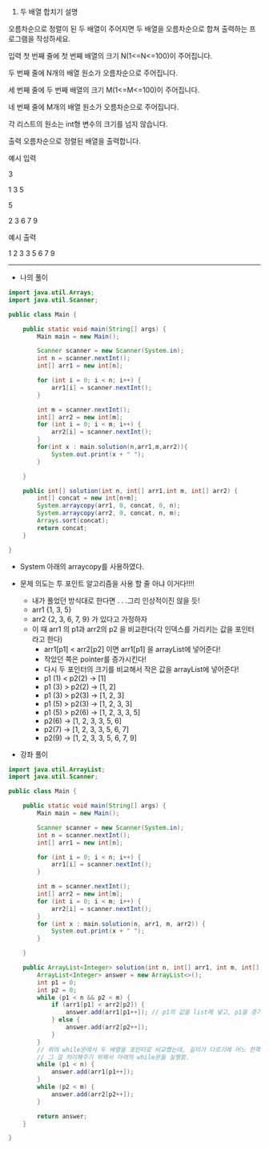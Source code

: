 1. 두 배열 합치기
   설명

오름차순으로 정렬이 된 두 배열이 주어지면 두 배열을 오름차순으로 합쳐 출력하는 프로그램을 작성하세요.

입력
첫 번째 줄에 첫 번째 배열의 크기 N(1<=N<=100)이 주어집니다.

두 번째 줄에 N개의 배열 원소가 오름차순으로 주어집니다.

세 번째 줄에 두 번째 배열의 크기 M(1<=M<=100)이 주어집니다.

네 번째 줄에 M개의 배열 원소가 오름차순으로 주어집니다.

각 리스트의 원소는 int형 변수의 크기를 넘지 않습니다.

출력
오름차순으로 정렬된 배열을 출력합니다.

예시 입력

3

1 3 5

5

2 3 6 7 9

예시 출력

1 2 3 3 5 6 7 9

---

-   나의 풀이

```java
import java.util.Arrays;
import java.util.Scanner;

public class Main {

    public static void main(String[] args) {
        Main main = new Main();

        Scanner scanner = new Scanner(System.in);
        int n = scanner.nextInt();
        int[] arr1 = new int[n];

        for (int i = 0; i < n; i++) {
            arr1[i] = scanner.nextInt();
        }

        int m = scanner.nextInt();
        int[] arr2 = new int[m];
        for (int i = 0; i < m; i++) {
            arr2[i] = scanner.nextInt();
        }
        for(int x : main.solution(n,arr1,m,arr2)){
            System.out.print(x + " ");
        }

    }

    public int[] solution(int n, int[] arr1,int m, int[] arr2) {
        int[] concat = new int[n+m];
        System.arraycopy(arr1, 0, concat, 0, n);
        System.arraycopy(arr2, 0, concat, n, m);
        Arrays.sort(concat);
        return concat;
    }

}
```

-   System 아래의 arraycopy를 사용하였다.
-   문제 의도는 투 포인트 알고리즘을 사용 할 줄 아냐 이거다!!!!

    -   내가 풀었던 방식대로 한다면 . . .그리 인상적이진 않을 듯!
    -   arr1 {1, 3, 5}
    -   arr2 {2, 3, 6, 7, 9} 가 있다고 가정하자
    -   이 때 arr1 의 p1과 arr2의 p2 을 비교한다(각 인덱스를 가리키는 값을 포인터라고 한다)
        -   arr1[p1] < arr2[p2] 이면 arr1[p1] 을 arrayList에 넣어준다!
        -   작았던 쪽은 pointer를 증가시킨다!
        -   다시 두 포인터의 크기를 비교해서 작은 값을 arrayList에 넣어준다!
        -   p1 (1) < p2(2) -> [1]
        -   p1 (3) > p2(2) -> [1, 2]
        -   p1 (3) > p2(3) -> [1, 2, 3]
        -   p1 (5) > p2(3) -> [1, 2, 3, 3]
        -   p1 (5) > p2(6) -> [1, 2, 3, 3, 5]
        -   p2(6) -> [1, 2, 3, 3, 5, 6]
        -   p2(7) -> [1, 2, 3, 3, 5, 6, 7]
        -   p2(9) -> [1, 2, 3, 3, 5, 6, 7, 9]

-   강좌 풀이

```java
import java.util.ArrayList;
import java.util.Scanner;

public class Main {

    public static void main(String[] args) {
        Main main = new Main();

        Scanner scanner = new Scanner(System.in);
        int n = scanner.nextInt();
        int[] arr1 = new int[n];

        for (int i = 0; i < n; i++) {
            arr1[i] = scanner.nextInt();
        }

        int m = scanner.nextInt();
        int[] arr2 = new int[m];
        for (int i = 0; i < m; i++) {
            arr2[i] = scanner.nextInt();
        }
        for (int x : main.solution(n, arr1, m, arr2)) {
            System.out.print(x + " ");
        }

    }

    public ArrayList<Integer> solution(int n, int[] arr1, int m, int[] arr2) {
        ArrayList<Integer> answer = new ArrayList<>();
        int p1 = 0;
        int p2 = 0;
        while (p1 < n && p2 < m) {
            if (arr1[p1] < arr2[p2]) {
                answer.add(arr1[p1++]); // p1의 값을 list에 넣고, p1을 증가시킨다
            } else {
                answer.add(arr2[p2++]);
            }
        }
        // 위의 while문에서 두 배열을 포인터로 비교했는데, 길이가 다르기에 어느 한쪽은 남게 됨.
        // 그 걸 처리해주기 위해서 아래의 while문을 실행함.
        while (p1 < n) {
            answer.add(arr1[p1++]);
        }
        while (p2 < m) {
            answer.add(arr2[p2++]);
        }

        return answer;
    }

}

```
